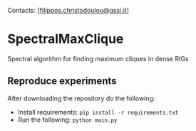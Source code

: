 Contacts: [filippos.christodoulou@gssi.it]

# SpectralMaxClique
Spectral algorithm for finding maximum cliques in dense RIGs

## Reproduce experiments

After downloading the repository do the following:
- Install requirements: `pip install -r requirements.txt`
- Run the following: `python main.py`
